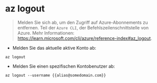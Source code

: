 # az logout

> Melden Sie sich ab, um den Zugriff auf Azure-Abonnements zu entfernen.
> Teil der `Azure CLI`, der Befehlszeilenschnittstelle von Azure.
> Mehr Informationen: <https://learn.microsoft.com/cli/azure/reference-index#az_logout>.

- Melden Sie das aktuelle aktive Konto ab:

`az logout`

- Melden Sie einen spezifischen Kontobenutzer ab:

`az logout --username {{alias@somedomain.com}}`
